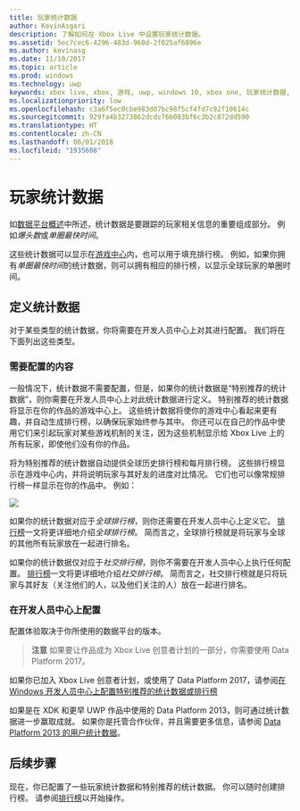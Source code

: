 ```yaml
---
title: 玩家统计数据
author: KevinAsgari
description: 了解如何在 Xbox Live 中设置玩家统计数据。
ms.assetid: 5ec7cec6-4296-483d-960d-2f025af6896e
ms.author: kevinasg
ms.date: 11/10/2017
ms.topic: article
ms.prod: windows
ms.technology: uwp
keywords: xbox live, xbox, 游戏, uwp, windows 10, xbox one, 玩家统计数据, 排行榜
ms.localizationpriority: low
ms.openlocfilehash: c3a6f5ec0cbe983d07bc98f5cf4fd7c92f10614c
ms.sourcegitcommit: 929fa4b3273862dcdc76b083bf6c3b2c872dd590
ms.translationtype: HT
ms.contentlocale: zh-CN
ms.lasthandoff: 06/01/2018
ms.locfileid: "1935608"
---
```

# <a name="player-stats"></a>玩家统计数据

如[数据平台概述](../data-platform/data-platform.md)中所述，统计数据是要跟踪的玩家相关信息的重要组成部分。 例如*爆头数*或*单圈最快时间*。

这些统计数据可以显示在[游戏中心](../data-platform/designing-xbox-live-experiences.md)内，也可以用于填充排行榜。 例如，如果你拥有*单圈最快时间*的统计数据，则可以拥有相应的排行榜，以显示全球玩家的单圈时间。

## <a name="defining-stats"></a>定义统计数据

对于某些类型的统计数据，你将需要在开发人员中心上对其进行配置。 我们将在下面列出这些类型。

### <a name="what-needs-to-be-configured"></a>需要配置的内容

一般情况下，统计数据不需要配置，但是，如果你的统计数据是“特别推荐的统计数据”，则你需要在开发人员中心上对此统计数据进行定义。 特别推荐的统计数据将显示在你的作品的游戏中心上。 这些统计数据将使你的游戏中心看起来更有趣，并自动生成排行榜，以确保玩家始终参与其中。 你还可以在自己的作品中使用它们来引起玩家对某些游戏机制的关注，因为这些机制显示给 Xbox Live 上的所有玩家，即使他们没有你的作品。

将为特别推荐的统计数据自动提供全球历史排行榜和每月排行榜。 这些排行榜显示在游戏中心内，并将说明玩家与其好友的进度对比情况。 它们也可以像常规排行榜一样显示在你的作品中。 例如：

![](../images/omega/gamehub_featuredstats.png)

如果你的统计数据对应于*全球排行榜*，则你还需要在开发人员中心上定义它。 [排行榜](leaderboards.md)一文将更详细地介绍*全球排行榜*。 简而言之，全球排行榜就是将玩家与全球的其他所有玩家放在一起进行排名。

如果你的统计数据仅对应于*社交排行榜*，则你不需要在开发人员中心上执行任何配置。 [排行榜](leaderboards.md)一文将更详细地介绍*社交排行榜*。 简而言之，社交排行榜就是只将玩家与其好友（关注他们的人，以及他们关注的人）放在一起进行排名。

### <a name="configured-on-dev-center"></a>在开发人员中心上配置

配置体验取决于你所使用的数据平台的版本。

> **注意** 如果要让作品成为 Xbox Live 创意者计划的一部分，你需要使用 Data Platform 2017。

如果你已加入 Xbox Live 创意者计划，或使用了 Data Platform 2017，请参阅[在 Windows 开发人员中心上配置特别推荐的统计数据或排行榜](../configure-xbl/dev-center/featured-stats-and-leaderboards.md)

如果是在 XDK 和更早 UWP 作品中使用的 Data Platform 2013，则可通过统计数据进一步赢取成就。 如果你是托管合作伙伴，并且需要更多信息，请参阅 [Data Platform 2013 的用户统计数据](https://developer.microsoft.com/games/xbox/docs/xboxlive/xbox-live-partners/event-driven-data-platform/user-stats)。  

## <a name="next-steps"></a>后续步骤

现在，你已配置了一些玩家统计数据和特别推荐的统计数据。 你可以随时创建排行榜。 请参阅[排行榜](leaderboards.md)以开始操作。

